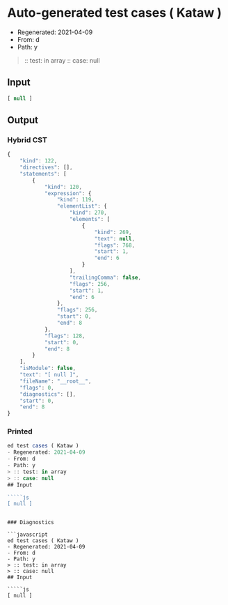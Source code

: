 # Auto-generated test cases ( Kataw )
- Regenerated: 2021-04-09
- From: d
- Path: y
> :: test: in array
> :: case: null
## Input

`````js
[ null ]
`````

## Output

### Hybrid CST

```javascript
{
    "kind": 122,
    "directives": [],
    "statements": [
        {
            "kind": 120,
            "expression": {
                "kind": 119,
                "elementList": {
                    "kind": 270,
                    "elements": [
                        {
                            "kind": 269,
                            "text": null,
                            "flags": 768,
                            "start": 1,
                            "end": 6
                        }
                    ],
                    "trailingComma": false,
                    "flags": 256,
                    "start": 1,
                    "end": 6
                },
                "flags": 256,
                "start": 0,
                "end": 8
            },
            "flags": 128,
            "start": 0,
            "end": 8
        }
    ],
    "isModule": false,
    "text": "[ null ]",
    "fileName": "__root__",
    "flags": 0,
    "diagnostics": [],
    "start": 0,
    "end": 8
}
```

### Printed

```javascript
ed test cases ( Kataw )
- Regenerated: 2021-04-09
- From: d
- Path: y
> :: test: in array
> :: case: null
## Input

`````js
[ null ]
`````
```

### Diagnostics

```javascript
ed test cases ( Kataw )
- Regenerated: 2021-04-09
- From: d
- Path: y
> :: test: in array
> :: case: null
## Input

`````js
[ null ]
`````
```

